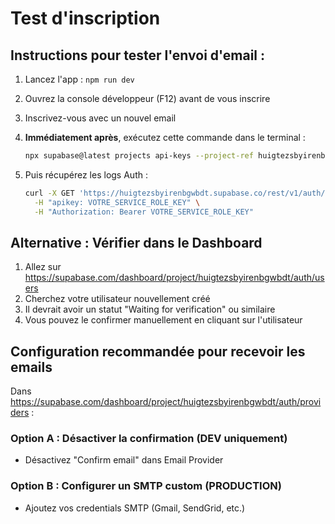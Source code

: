 # Test d'inscription

## Instructions pour tester l'envoi d'email :

1. Lancez l'app : `npm run dev`

2. Ouvrez la console développeur (F12) avant de vous inscrire

3. Inscrivez-vous avec un nouvel email

4. **Immédiatement après**, exécutez cette commande dans le terminal :
   ```bash
   npx supabase@latest projects api-keys --project-ref huigtezsbyirenbgwbdt
   ```

5. Puis récupérez les logs Auth :
   ```bash
   curl -X GET 'https://huigtezsbyirenbgwbdt.supabase.co/rest/v1/auth/admin/audit' \
     -H "apikey: VOTRE_SERVICE_ROLE_KEY" \
     -H "Authorization: Bearer VOTRE_SERVICE_ROLE_KEY"
   ```

## Alternative : Vérifier dans le Dashboard

1. Allez sur https://supabase.com/dashboard/project/huigtezsbyirenbgwbdt/auth/users
2. Cherchez votre utilisateur nouvellement créé
3. Il devrait avoir un statut "Waiting for verification" ou similaire
4. Vous pouvez le confirmer manuellement en cliquant sur l'utilisateur

## Configuration recommandée pour recevoir les emails

Dans https://supabase.com/dashboard/project/huigtezsbyirenbgwbdt/auth/providers :

### Option A : Désactiver la confirmation (DEV uniquement)
- Désactivez "Confirm email" dans Email Provider

### Option B : Configurer un SMTP custom (PRODUCTION)
- Ajoutez vos credentials SMTP (Gmail, SendGrid, etc.)

